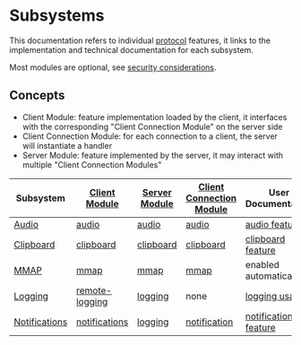 # Subsystems

This documentation refers to individual [protocol](../Network/Protocol.md) features,
it links to the implementation and technical documentation for each subsystem.

Most modules are optional, see [security considerations](../Usage/Security.md).

## Concepts

* Client Module: feature implementation loaded by the client, it interfaces with the corresponding "Client Connection Module" on the server side
* Client Connection Module: for each connection to a client, the server will instantiate a handler
* Server Module: feature implemented by the server, it may interact with multiple "Client Connection Modules"


| Subsystem                           | [Client Module](https://github.com/Xpra-org/xpra/blob/master/xpra/client/mixins/)                | [Server Module](https://github.com/Xpra-org/xpra/blob/master/xpra/server/mixins)           | [Client Connection Module](https://github.com/Xpra-org/xpra/blob/master/xpra/server/source/)    | User Documentation                                    |
|-------------------------------------|--------------------------------------------------------------------------------------------------|--------------------------------------------------------------------------------------------|-------------------------------------------------------------------------------------------------|-------------------------------------------------------|
| [Audio](./Audio.md)                 | [audio](https://github.com/Xpra-org/xpra/blob/master/xpra/client/mixins/audio.py)                | [audio](https://github.com/Xpra-org/xpra/blob/master/xpra/server/mixins/audio.py)          | [audio](https://github.com/Xpra-org/xpra/blob/master/xpra/server/source/audio.py)               | [audio feature](../Features/Audio.md)                 |
| [Clipboard](./Clipboard.md)         | [clipboard](https://github.com/Xpra-org/xpra/blob/master/xpra/client/mixins/clipboard.py)        | [clipboard](https://github.com/Xpra-org/xpra/blob/master/xpra/server/mixins/clipboard.py)  | [clipboard](https://github.com/Xpra-org/xpra/blob/master/xpra/server/source/clipboard.py)       | [clipboard feature](../Features/Clipboard.md)         |
| [MMAP](./MMAP.md)                   | [mmap](https://github.com/Xpra-org/xpra/blob/master/xpra/client/mixins/mmap.py)                  | [mmap](https://github.com/Xpra-org/xpra/blob/master/xpra/server/mixins/mmap.py)            | [mmap](https://github.com/Xpra-org/xpra/blob/master/xpra/server/source/mmap.py)                 | enabled automatically                                 |
| [Logging](./Logging.md)             | [remote-logging](https://github.com/Xpra-org/xpra/blob/master/xpra/client/mixins/logging.py)     | [logging](https://github.com/Xpra-org/xpra/blob/master/xpra/server/mixins/logging.py)      | none                                                                                            | [logging usage](../Usage/Logging.md)                  |
| [Notifications](./Notifications.md) | [notifications](https://github.com/Xpra-org/xpra/blob/master/xpra/client/mixins/notification.py) | [logging](https://github.com/Xpra-org/xpra/blob/master/xpra/server/mixins/notification.py) | [notification](https://github.com/Xpra-org/xpra/blob/master/xpra/server/source/notification.py) | [notifications feature](../Features/Notifications.md) |
